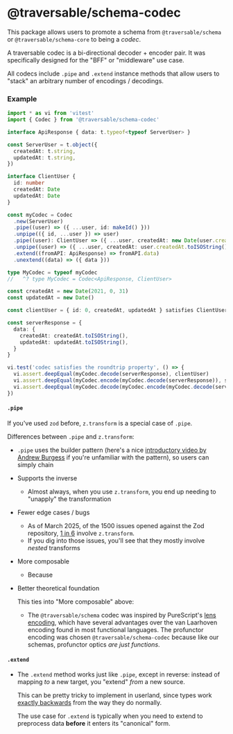 # @traversable/schema-codec

This package allows users to promote a schema from `@traversable/schema` or `@traversable/schema-core` to being a _codec_.

A traversable codec is a bi-directional decoder + encoder pair. It was specifically designed for the "BFF" or "middleware"
use case.

All codecs include `.pipe` and `.extend` instance methods that allow users to "stack" an arbitrary number of encodings / decodings.

### Example

```typescript
import * as vi from 'vitest'
import { Codec } from '@traversable/schema-codec'

interface ApiResponse { data: t.typeof<typeof ServerUser> }

const ServerUser = t.object({
  createdAt: t.string,
  updatedAt: t.string,
})

interface ClientUser {
  id: number
  createdAt: Date
  updatedAt: Date
}

const myCodec = Codec
  .new(ServerUser)
  .pipe((user) => ({ ...user, id: makeId() }))
  .unpipe(({ id, ...user }) => user)
  .pipe((user): ClientUser => ({ ...user, createdAt: new Date(user.createdAt), updatedAt: new Date(user.updatedAt) }))
  .unpipe((user) => ({ ...user, createdAt: user.createdAt.toISOString(), updatedAt: user.updatedAt.toISOString() }))
  .extend((fromAPI: ApiResponse) => fromAPI.data)
  .unextend((data) => ({ data }))

type MyCodec = typeof myCodec
//   ^? type MyCodec = Codec<ApiResponse, ClientUser>

const createdAt = new Date(2021, 0, 31)
const updatedAt = new Date()

const clientUser = { id: 0, createdAt, updatedAt } satisfies ClientUser

const serverResponse = {
  data: {
    createdAt: createdAt.toISOString(),
    updatedAt: updatedAt.toISOString(),
  }
}

vi.test('codec satisfies the roundtrip property', () => {
  vi.assert.deepEqual(myCodec.decode(serverResponse), clientUser)
  vi.assert.deepEqual(myCodec.encode(myCodec.decode(serverResponse)), serverResponse)
  vi.assert.deepEqual(myCodec.decode(myCodec.encode(myCodec.decode(serverResponse))), clientUser)
})
```

#### `.pipe`

If you've used `zod` before, `z.transform` is a special case of `.pipe`.

Differences between `.pipe` and `z.transform`:

- `.pipe` uses the builder pattern (here's a nice [introductory video by Andrew Burgess](https://www.youtube.com/watch?v=AON1nirWpcc)
  if you're unfamiliar with the pattern), so users can simply chain

- Supports the inverse
  - Almost always, when you use `z.transform`, you end up needing to "unapply" the transformation

- Fewer edge cases / bugs
  - As of March 2025, of the 1500 issues opened against the Zod repository, 
    [1 in 6](https://github.com/colinhacks/zod/issues?q=is%3Aissue%20state%3Aopen%20transform) involve
    `z.transform`.
  - If you dig into those issues, you'll see that they mostly involve _nested_ transforms
    
- More composable
  - Because 

- Better theoretical foundation
  
  This ties into "More composable" above:

  - The `@traversable/schema` codec was inspired by PureScript's 
    [lens encoding](https://pursuit.purescript.org/packages/purescript-profunctor-lenses/8.0.0),
    which have several advantages over the van Laarhoven encoding found in most functional languages.
    The profunctor encoding was chosen `@traversable/schema-codec` because like our schemas,
    profunctor optics _are just functions_.

#### `.extend`

- The `.extend` method works just like `.pipe`, except in reverse: instead of mapping _to_ a new target,
  you "extend" _from_ a new source.

  This can be pretty tricky to implement in userland, since types work 
  [exactly backwards](https://www.typescriptlang.org/docs/handbook/release-notes/typescript-2-6.html)
  from the way they do normally.

  The use case for `.extend` is typically when you need to extend to preprocess data __before__ it enters
  its "canonical" form.
  